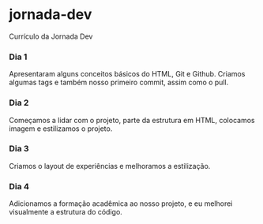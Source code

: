 # jornada-dev
Currículo da Jornada Dev


### Dia 1
  Apresentaram alguns conceitos básicos do HTML, Git e Github. Criamos algumas tags e também nosso primeiro commit, assim como o pull.
  

### Dia 2
  Começamos a lidar com o projeto, parte da estrutura em HTML, colocamos imagem e estilizamos o projeto.


### Dia 3
  Criamos o layout de experiências e melhoramos a estilização.

### Dia 4
  Adicionamos a formação acadêmica ao nosso projeto, e eu melhorei visualmente a estrutura do código.
